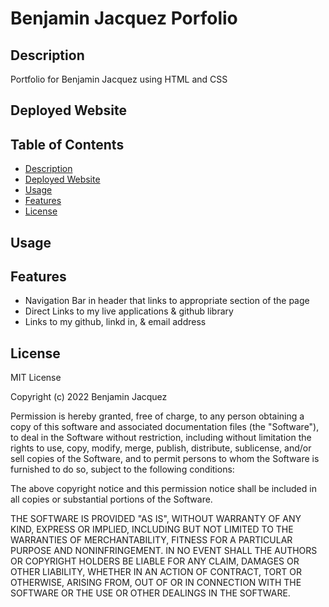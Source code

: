 # Benjamin Jacquez Porfolio


## Description
Portfolio for Benjamin Jacquez using HTML and CSS

## Deployed Website


## Table of Contents
- [Description](#description)
- [Deployed Website](#deployed-website)
- [Usage](#usage)
- [Features](#features)
- [License](#license)


## Usage


## Features
- Navigation Bar in header that links to appropriate section of the page
- Direct Links to my live applications & github library 
- Links to my github, linkd in, & email address

## License
MIT License

Copyright (c) 2022 Benjamin Jacquez

Permission is hereby granted, free of charge, to any person obtaining a copy of this software and associated documentation files (the "Software"), to deal in the Software without restriction, including without limitation the rights to use, copy, modify, merge, publish, distribute, sublicense, and/or sell copies of the Software, and to permit persons to whom the Software is furnished to do so, subject to the following conditions:

The above copyright notice and this permission notice shall be included in all copies or substantial portions of the Software.

THE SOFTWARE IS PROVIDED "AS IS", WITHOUT WARRANTY OF ANY KIND, EXPRESS OR IMPLIED, INCLUDING BUT NOT LIMITED TO THE WARRANTIES OF MERCHANTABILITY, FITNESS FOR A PARTICULAR PURPOSE AND NONINFRINGEMENT. IN NO EVENT SHALL THE AUTHORS OR COPYRIGHT HOLDERS BE LIABLE FOR ANY CLAIM, DAMAGES OR OTHER LIABILITY, WHETHER IN AN ACTION OF CONTRACT, TORT OR OTHERWISE, ARISING FROM, OUT OF OR IN CONNECTION WITH THE SOFTWARE OR THE USE OR OTHER DEALINGS IN THE SOFTWARE.
